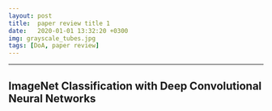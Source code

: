 ```yaml
---
layout: post
title:  paper review title 1
date:   2020-01-01 13:32:20 +0300
img: grayscale_tubes.jpg
tags: [DoA, paper review]
---
```


---

## ImageNet Classification with Deep Convolutional Neural Networks
